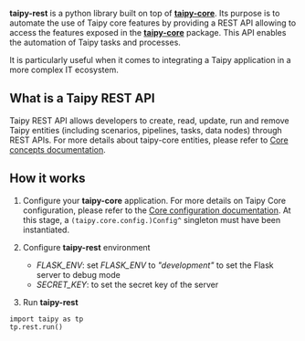 __taipy-rest__ is a python library built on top of [__taipy-core__](../about.md#taipy-core). Its purpose is to automate the use of Taipy core features by providing a REST API allowing to access the features exposed in the [__taipy-core__](../about.md#taipy-core) package. This API enables the automation of Taipy tasks and processes.

It is particularly useful when it comes to integrating a Taipy application in a more complex IT ecosystem.


## What is a Taipy REST API

Taipy REST API allows developers to create, read, update, run and remove Taipy entities (including scenarios, pipelines, tasks, data nodes) through REST APIs. For more details about taipy-core entities, please refer to [Core concepts documentation](../core/concepts/index.md).

## How it works

1. Configure your __taipy-core__ application. For more details on Taipy Core configuration, please refer to the [Core configuration documentation](../core/config/index.md).
At this stage, a `(taipy.core.config.)Config^` singleton must have been instantiated.

2. Configure __taipy-rest__ environment
    - *FLASK_ENV*: set *FLASK_ENV* to _"development"_ to set the Flask server to debug mode
    - *SECRET_KEY*: to set the secret key of the server

3. Run **taipy-rest**

```
import taipy as tp
tp.rest.run()
```

